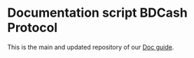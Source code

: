 # Documentation script BDCash Protocol


This is the main and updated repository of our [Doc guide](https://docs.bdcashprotocol.com).
